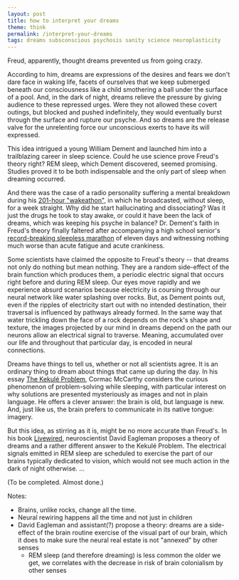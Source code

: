 ```yaml
---
layout: post
title: how to interpret your dreams
theme: think
permalink: /interpret-your-dreams
tags: dreams subsconscious psychosis sanity science neuroplasticity
---
```


Freud, apparently, thought dreams prevented us from going crazy.

According to him, dreams are expressions of the desires and fears we don't dare face in waking life, facets of ourselves that we keep submerged beneath our consciousness like a child smothering a ball under the surface of a pool.
And, in the dark of night, dreams relieve the pressure by giving audience to these repressed urges.
Were they not allowed these covert outings, but blocked and pushed indefinitely, they would eventually burst through the surface and rupture our psyche.
And so dreams are the release valve for the unrelenting force our unconscious exerts to have its will expressed.

This idea intrigued a young William Dement and launched him into a trailblazing career in sleep science.
Could he use science prove Freud's theory right?
REM sleep, which Dement discovered, seemed promising.
Studies proved it to be both indispensable and the only part of sleep when dreaming occurred.

And there was the case of a radio personality suffering a mental breakdown during his [201-hour "wakeathon"](https://en.wikipedia.org/wiki/Peter_Tripp), in which he broadcasted, without sleep, for a week straight.
Why did he start hallucinating and dissociating?
Was it just the drugs he took to stay awake, or could it have been the lack of dreams, which was keeping his psyche in balance?
Dr. Dement's faith in Freud's theory finally faltered after accompanying a high school senior's [record-breaking sleepless marathon](https://en.wikipedia.org/wiki/Randy_Gardner_sleep_deprivation_experiment) of eleven days and witnessing nothing much worse than acute fatigue and acute crankiness.

Some scientists have claimed the opposite to Freud's theory -- that dreams not only do nothing but mean nothing.
They are a random side-effect of the brain function which produces them, a periodic electric signal that occurs right before and during REM sleep.
Our eyes move rapidly and we experience absurd scenarios because electricity is coursing through our neural network like water splashing over rocks.
But, as Dement points out, even if the ripples of electricity start out with no intended destination, their traversal is influenced by pathways already formed.
In the same way that water trickling down the face of a rock depends on the rock's shape and texture, the images projected by our mind in dreams depend on the path our neurons allow an electrical signal to traverse.
Meaning, accumulated over our life and throughout that particular day, is encoded in neural connections.

Dreams have things to tell us, whether or not all scientists agree.
It is an ordinary thing to dream about things that came up during the day.
In his essay [The Kekulé Problem](https://nautil.us/the-kekul-problem-236574/), Cormac McCarthy considers the curious phenomenon of problem-solving while sleeping, with particular interest on why solutions are presented mysteriously as images and not in plain language.
He offers a clever answer: the brain is old, but language is new.
And, just like us, the brain prefers to communicate in its native tongue: imagery.

But this idea, as stirring as it is, might be no more accurate than Freud's.
In his book [Livewired](https://eagleman.com/books/livewired/), neuroscientist David Eagleman proposes a theory of dreams and a rather different answer to the Kekulé Problem.
The electrical signals emitted in REM sleep are scheduled to exercise the part of our brains typically dedicated to vision, which would not see much action in the dark of night otherwise.
...

(To be completed. Almost done.)

Notes:
- Brains, unlike rocks, change all the time.
- Neural rewiring happens all the time and not just in children
- David Eagleman and assistant(?) propose a theory: dreams are a side-effect of the brain routine exercise of the visual part of our brain, which it does to make sure the neural real estate is not "annexed" by other senses
    - REM sleep (and therefore dreaming) is less common the older we get, we correlates with the decrease in risk of brain colonialism by other senses
